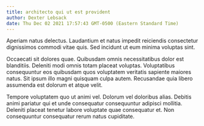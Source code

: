 ```yaml
---
title: architecto qui ut est provident
author: Dexter Lebsack
date: Thu Dec 02 2021 17:57:43 GMT-0500 (Eastern Standard Time)
---
```

Aperiam natus delectus. Laudantium et natus impedit reiciendis consectetur dignissimos commodi vitae quis. Sed incidunt ut eum minima voluptas sint.

 Occaecati sit dolores quae. Quibusdam omnis necessitatibus dolor est blanditiis. Deleniti modi omnis totam placeat voluptas. Voluptatibus consequuntur eos quibusdam quos voluptatem veritatis sapiente maiores natus. Sit ipsum illo magni quisquam culpa autem. Recusandae quia libero assumenda est dolorum et atque velit.

 Tempore voluptatem quo ut animi vel. Dolorum vel doloribus alias. Debitis animi pariatur qui et unde consequatur consequuntur adipisci mollitia. Deleniti placeat tenetur labore voluptate quae consequatur et. Non consequuntur consequatur rerum natus cupiditate.